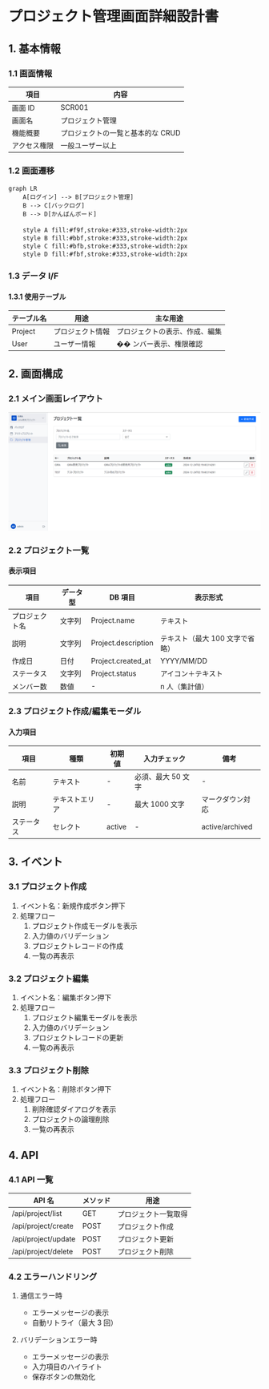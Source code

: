 # プロジェクト管理画面詳細設計書

## 1. 基本情報

### 1.1 画面情報

| 項目         | 内容                              |
| ------------ | --------------------------------- |
| 画面 ID      | SCR001                            |
| 画面名       | プロジェクト管理                  |
| 機能概要     | プロジェクトの一覧と基本的な CRUD |
| アクセス権限 | 一般ユーザー以上                  |

### 1.2 画面遷移

```mermaid
graph LR
    A[ログイン] --> B[プロジェクト管理]
    B --> C[バックログ]
    B --> D[かんばんボード]

    style A fill:#f9f,stroke:#333,stroke-width:2px
    style B fill:#bbf,stroke:#333,stroke-width:2px
    style C fill:#bfb,stroke:#333,stroke-width:2px
    style D fill:#fbf,stroke:#333,stroke-width:2px
```

### 1.3 データ I/F

#### 1.3.1 使用テーブル

| テーブル名 | 用途             | 主な用途                       |
| ---------- | ---------------- | ------------------------------ |
| Project    | プロジェクト情報 | プロジェクトの表示、作成、編集 |
| User       | ユーザー情報     | �� ンバー表示、権限確認        |

## 2. 画面構成

### 2.1 メイン画面レイアウト

![プロジェクト管理画面キャプチャ](../assets/image/project_cap.png)

### 2.2 プロジェクト一覧

#### 表示項目

| 項目           | データ型 | DB 項目             | 表示形式                        |
| -------------- | -------- | ------------------- | ------------------------------- |
| プロジェクト名 | 文字列   | Project.name        | テキスト                        |
| 説明           | 文字列   | Project.description | テキスト（最大 100 文字で省略） |
| 作成日         | 日付     | Project.created_at  | YYYY/MM/DD                      |
| ステータス     | 文字列   | Project.status      | アイコン＋テキスト              |
| メンバー数     | 数値     | -                   | n 人（集計値）                  |

### 2.3 プロジェクト作成/編集モーダル

#### 入力項目

| 項目       | 種類           | 初期値 | 入力チェック       | 備考             |
| ---------- | -------------- | ------ | ------------------ | ---------------- |
| 名前       | テキスト       | -      | 必須、最大 50 文字 | -                |
| 説明       | テキストエリア | -      | 最大 1000 文字     | マークダウン対応 |
| ステータス | セレクト       | active | -                  | active/archived  |

## 3. イベント

### 3.1 プロジェクト作成

1. イベント名：新規作成ボタン押下
2. 処理フロー
   1. プロジェクト作成モーダルを表示
   2. 入力値のバリデーション
   3. プロジェクトレコードの作成
   4. 一覧の再表示

### 3.2 プロジェクト編集

1. イベント名：編集ボタン押下
2. 処理フロー
   1. プロジェクト編集モーダルを表示
   2. 入力値のバリデーション
   3. プロジェクトレコードの更新
   4. 一覧の再表示

### 3.3 プロジェクト削除

1. イベント名：削除ボタン押下
2. 処理フロー
   1. 削除確認ダイアログを表示
   2. プロジェクトの論理削除
   3. 一覧の再表示

## 4. API

### 4.1 API 一覧

| API 名              | メソッド | 用途                 |
| ------------------- | -------- | -------------------- |
| /api/project/list   | GET      | プロジェクト一覧取得 |
| /api/project/create | POST     | プロジェクト作成     |
| /api/project/update | POST     | プロジェクト更新     |
| /api/project/delete | POST     | プロジェクト削除     |

### 4.2 エラーハンドリング

1. 通信エラー時

   - エラーメッセージの表示
   - 自動リトライ（最大 3 回）

2. バリデーションエラー時
   - エラーメッセージの表示
   - 入力項目のハイライト
   - 保存ボタンの無効化
